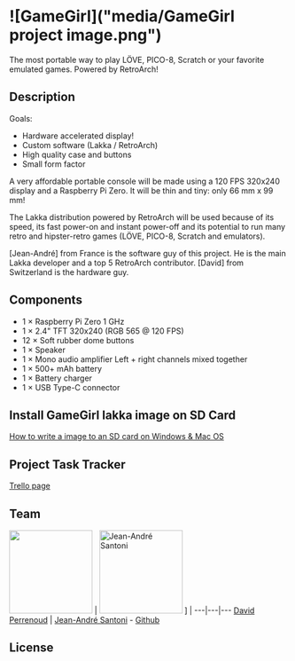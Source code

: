 # ![GameGirl]("media/GameGirl project image.png")

The most portable way to play LÖVE, PICO-8, Scratch or your favorite emulated games. Powered by RetroArch!

## Description

Goals:

* Hardware accelerated display!
* Custom software (Lakka / RetroArch)
* High quality case and buttons
* Small form factor

A very affordable portable console will be made using a 120 FPS 320x240 display and a Raspberry Pi Zero. It will be thin and tiny: only 66 mm x 99 mm!

The Lakka distribution powered by RetroArch will be used because of its speed, its fast power-on and instant power-off and its potential to run many retro and hipster-retro games (LÖVE, PICO-8, Scratch and emulators).

[Jean-André] from France is the software guy of this project. He is the main Lakka developer and a top 5 RetroArch contributor. [David] from Switzerland is the hardware guy.

## Components

* 1 × Raspberry Pi Zero 1 GHz
* 1 × 2.4" TFT 320x240 (RGB 565 @ 120 FPS)
* 12 × Soft rubber dome buttons
* 1 × Speaker
* 1 × Mono audio amplifier Left + right channels mixed together
* 1 × 500+ mAh battery
* 1 × Battery charger
* 1 × USB Type-C connector

## Install GameGirl lakka image on SD Card

[How to write a image to an SD card on Windows & Mac OS](http://trendblog.net/install-raspbian-sd-card-os-x-windows/)


## Project Task Tracker

[Trello page](https://trello.com/b/wslfYlVv/gamegirl)

## Team

 <img src="https://cdn.hackaday.io/images/resize/600x600/9860631457995300460.jpg" width="150"> | <img src="https://avatars3.githubusercontent.com/u/442722?" width="150" alt="Jean-André Santoni"> ] | 
---|---|---
[David Perrenoud](https://github.com/davidperrenoud) | [Jean-André Santoni](http://www.kivutar.me/) - [Github](https://github.com/Kivutar)


## License

